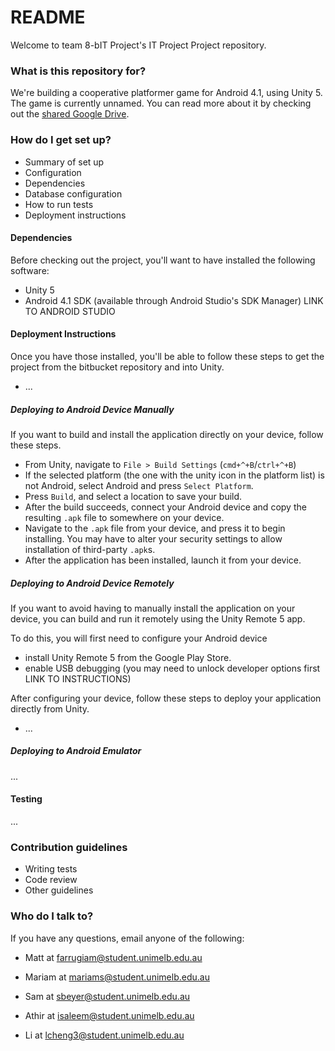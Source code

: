 # README #

Welcome to team 8-bIT Project's IT Project Project repository.

### What is this repository for? ###

We're building a cooperative platformer game for Android 4.1, using Unity 5. The game is currently unnamed. You can read more about it by checking out the [shared Google Drive](https://drive.google.com/drive/u/2/folders/0B-X6kHzx5k4TRGJ2dXlnTGR2aFU).

### How do I get set up? ###

* Summary of set up
* Configuration
* Dependencies
* Database configuration
* How to run tests
* Deployment instructions

#### Dependencies

Before checking out the project, you'll want to have installed the following software:

* Unity 5
* Android 4.1 SDK (available through Android Studio's SDK Manager) LINK TO ANDROID STUDIO

#### Deployment Instructions

Once you have those installed, you'll be able to follow these steps to get the project from the bitbucket repository and into Unity.

* ...

##### Deploying to Android Device Manually

If you want to build and install the application directly on your device, follow these steps.

* From Unity, navigate to `File > Build Settings` (`cmd+^+B`/`ctrl+^+B`)
* If the selected platform (the one with the unity icon in the platform list) is not Android, select Android and press `Select Platform`.
* Press `Build`, and select a location to save your build.
* After the build succeeds, connect your Android device and copy the resulting `.apk` file to somewhere on your device.
* Navigate to the `.apk` file from your device, and press it to begin installing. You may have to alter your security settings to allow installation of third-party `.apk`s.
* After the application has been installed, launch it from your device.

##### Deploying to Android Device Remotely

If you want to avoid having to manually install the application on your device, you can build and run it remotely using the Unity Remote 5 app.

To do this, you will first need to configure your Android device

* install Unity Remote 5 from the Google Play Store.
* enable USB debugging (you may need to unlock developer options first LINK TO INSTRUCTIONS)

After configuring your device, follow these steps to deploy your application directly from Unity.

* ...

##### Deploying to Android Emulator

...

#### Testing

...

### Contribution guidelines ###

* Writing tests
* Code review
* Other guidelines

### Who do I talk to? ###

If you have any questions, email anyone of the following:
* Matt at farrugiam@student.unimelb.edu.au

* Mariam at mariams@student.unimelb.edu.au

* Sam at sbeyer@student.unimelb.edu.au

* Athir at isaleem@student.unimelb.edu.au
* Li at lcheng3@student.unimelb.edu.au